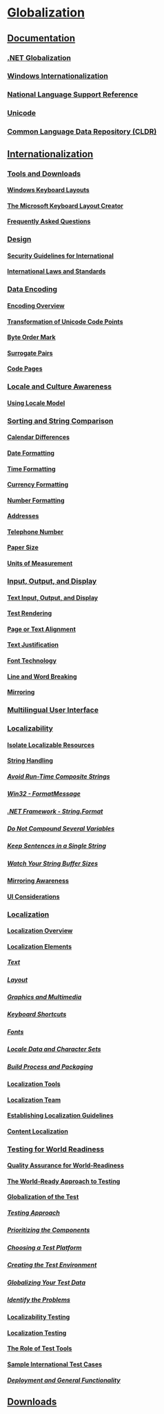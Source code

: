 # [Globalization](index.md)
## [Documentation](https://msdn.microsoft.com/en-us/library/dd318661)
### [.NET Globalization](https://msdn.microsoft.com/en-us/library/system.globalization(v=vs.110).aspx)
### [Windows Internationalization](https://dev.windows.com/en-us/internationalization)
### [National Language Support Reference](https://msdn.microsoft.com/library/windows/desktop/dd319083(v=vs.85).aspx)
### [Unicode](http://www.unicode.org/)
### [Common Language Data Repository (CLDR)](http://cldr.unicode.org/)
## [Internationalization](internationalization/index.md)
### [Tools and Downloads](internationalization/keyboard-layout-creator.md)
#### [Windows Keyboard Layouts](internationalization/windows-keyboard-layouts.md)
#### [The Microsoft Keyboard Layout Creator](internationalization/keyboard-layout-creator.md)
#### [Frequently Asked Questions](internationalization/frequently-asked-questions.md)
### [Design](internationalization\design\internationalization.md)
#### [Security Guidelines for International](internationalization\design\security-guidelines.md)
#### [International Laws and Standards](internationalization\design\international-laws-and-standards.md)
### [Data Encoding](internationalization\encoding\data-encoding.md)
#### [Encoding Overview](internationalization\encoding\encoding-overview.md)
#### [Transformation of Unicode Code Points](internationalization\encoding\transformations-of-unicode-code-points.md)
#### [Byte Order Mark](internationalization\encoding\byte-order-mark.md)
#### [Surrogate Pairs](internationalization\encoding\surrogate-pairs.md)
#### [Code Pages](internationalization\encoding\code-pages.md)
### [Locale and Culture Awareness](internationalization\locale\locale-and-culture.md)
#### [Using Locale Model](internationalization\locale\locale-model.md)
### [Sorting and String Comparison](internationalization\locale\sorting-and-string-comparison.md)
#### [Calendar Differences](internationalization\locale\calendar-differences.md)
#### [Date Formatting](internationalization\locale\date-formatting.md)
#### [Time Formatting](internationalization\locale\time-formatting.md)
#### [Currency Formatting](internationalization\locale\currency-formatting.md)
#### [Number Formatting](internationalization\locale\number-formatting.md)
#### [Addresses](internationalization\locale\addresses.md)
#### [Telephone Number](internationalization\locale\telephone-number.md)
#### [Paper Size](internationalization\locale\paper-size.md)
#### [Units of Measurement](internationalization\locale\units-of-measurement.md)
### [Input, Output, and Display](internationalization\input\text-input.md)
#### [Text Input, Output, and Display](internationalization\input\text-input.md)
#### [Test Rendering](internationalization\input\text-rendering.md)
#### [Page or Text Alignment](internationalization\input\page-or-text-alignment.md)
#### [Text Justification](internationalization\input\text-justification.md)
#### [Font Technology](internationalization\input\font-technology.md)
#### [Line and Word Breaking](internationalization\input\line-and-word-breaking.md)
#### [Mirroring](internationalization\input\mirroring.md)
### [Multilingual User Interface](internationalization\mui\multilingual-user-interface.md)
### [Localizability](internationalization\localizability\localizability-overview.md)
#### [Isolate Localizable Resources](internationalization\localizability\isolate-localizable-resources.md)
#### [String Handling](internationalization\localizability\string-handling.md)
##### [Avoid Run-Time Composite Strings](internationalization\localizability\avoid-run-time-composite-strings.md)
##### [Win32 - FormatMessage](internationalization\localizability\win32-formatmessage.md)
##### [.NET Framework - String.Format](internationalization\localizability\dotnet-framework-string-format.md)
##### [Do Not Compound Several Variables](internationalization\localizability\do-not-compound-several-variables.md)
##### [Keep Sentences in a Single String](internationalization\localizability\keep-sentences-in-a-single-string.md)
##### [Watch Your String Buffer Sizes](internationalization\localizability\watch-your-string-buffer-sizes.md)
#### [Mirroring Awareness](internationalization\localizability\mirroring-awareness.md)
#### [UI Considerations](internationalization\localizability\ui-considerations.md)
### [Localization](internationalization\localization\localization.md)
#### [Localization Overview](internationalization\localization\localization-overview.md)
#### [Localization Elements](internationalization\localization\localization-elements.md)
##### [Text](internationalization\localization\text.md)
##### [Layout](internationalization\localization\layout.md)
##### [Graphics and Multimedia](internationalization\localization\graphics-and-multimedia.md)
##### [Keyboard Shortcuts](internationalization\localization\keyboard-shortcuts.md)
##### [Fonts](internationalization\localization\fonts.md)
##### [Locale Data and Character Sets](internationalization\localization\locale-data-and-character-sets.md)
##### [Build Process and Packaging](internationalization\localization\build-process-and-packaging.md)
#### [Localization Tools](internationalization\localization\localization-tools.md)
#### [Localization Team](internationalization\localization\localization-team.md)
#### [Establishing Localization Guidelines](internationalization\localization\establishing-localization-guidelines.md)
#### [Content Localization](internationalization\localization\content-localization.md)
### [Testing for World Readiness](internationalization\testing\testing-for-world-readiness.md)
#### [Quality Assurance for World-Readiness](internationalization\testing\quality-assurance-for-world-readiness.md)
#### [The World-Ready Approach to Testing](internationalization\testing\the-world-ready-approach-to-testing.md)
#### [Globalization of the Test](internationalization\testing\globalization-of-the-test.md)
##### [Testing Approach](internationalization\testing\testing-approach.md)
##### [Prioritizing the Components](internationalization\testing\prioritizing-the-components.md)
##### [Choosing a Test Platform](internationalization\testing\choosing-a-test-platform.md)
##### [Creating the Test Environment](internationalization\testing\creating-the-test-environment.md)
##### [Globalizing Your Test Data](internationalization\testing\globalizing-your-test-data.md)
##### [Identify the Problems](internationalization\testing\identify-globalization-problem.md)
#### [Localizability Testing](internationalization\testing\localizability-testing.md)
#### [Localization Testing](internationalization\testing\localization-testing.md)
#### [The Role of Test Tools](internationalization\testing\the-role-of-test-tools.md)
#### [Sample International Test Cases](internationalization\testing\sample-international-test-cases.md)
##### [Deployment and General Functionality](internationalization\testing\test-cases-for-deployment-and-general-functionality.md)
## [Downloads](downloads.md)